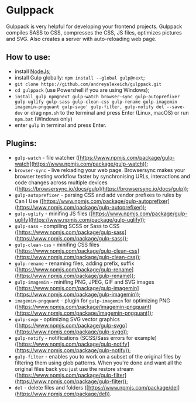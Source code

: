 # Gulppack

Gulppack is very helpful for developing your frontend projects. Gulppack compiles SASS to CSS, compresses the CSS, JS files,
optimizes pictures and SVG. Also creates a server with auto-reloading web page.

## How to use:
* install [NodeJs](https://nodejs.org/en/);
* install Gulp globally: ```npm install --global gulp@next```;
* ```git clone https://github.com/andreyalexeich/gulppack.git```
* ```cd gulppack``` (use Powershell if you are using Windows);
* ```install gulp npm@next gulp-watch browser-sync gulp-autoprefixer gulp-uglify gulp-sass gulp-clean-css gulp-rename gulp-imagemin imagemin-pngquant gulp-svgo' gulp-filter, gulp-notify del --save-dev``` or drag ```npm.sh``` to the terminal and press Enter (Linux, macOS) or run ```npm.bat``` (Windows only)
* enter ```gulp``` in terminal and press Enter.

## Plugins:
* ```gulp-watch``` - file watcher ([https://www.npmjs.com/package/gulp-watch](https://www.npmjs.com/package/gulp-watch));
* ```browser-sync``` - live reloading your web page. Browsersync makes your browser testing workflow faster by synchronising URLs, interactions and code changes across multiple devices ([https://browsersync.io/docs/gulp](https://browsersync.io/docs/gulp));
* ```gulp-autoprefixer``` - parsing CSS and add vendor prefixes to rules by Can I Use ([https://www.npmjs.com/package/gulp-autoprefixer](https://www.npmjs.com/package/gulp-autoprefixer));
* ```gulp-uglify``` - minifing JS files ([https://www.npmjs.com/package/gulp-uglify](https://www.npmjs.com/package/gulp-uglify));
* ```gulp-sass``` - compiling SCSS or Sass to CSS ([https://www.npmjs.com/package/gulp-sass](https://www.npmjs.com/package/gulp-sass));
* ```gulp-clean-css``` - minifing CSS files ([https://www.npmjs.com/package/gulp-clean-css](https://www.npmjs.com/package/gulp-clean-css));
* ```gulp-rename``` - renaming files, adding prefix, suffix ([https://www.npmjs.com/package/gulp-rename](https://www.npmjs.com/package/gulp-rename));
* ```gulp-imagemin``` - minifing PNG, JPEG, GIF and SVG images ([https://www.npmjs.com/package/gulp-imagemin](https://www.npmjs.com/package/gulp-imagemin));
* ```imagemin-pngquant``` - plugin for ```gulp-imagemin``` for optimizing PNG ([https://www.npmjs.com/package/imagemin-pngquant](https://www.npmjs.com/package/imagemin-pngquant));
* ```gulp-svgo``` - optimizing SVG vector graphics ([https://www.npmjs.com/package/gulp-svgo](https://www.npmjs.com/package/gulp-svgo));
* ```gulp-notify``` - notifications (SCSS/Sass errors for example) ([https://www.npmjs.com/package/gulp-notify](https://www.npmjs.com/package/gulp-notify));
* ```gulp-filter``` - enables you to work on a subset of the original files by filtering them using glob patterns. When you're done and want all the original files back you just use the restore stream ([https://www.npmjs.com/package/gulp-filter](https://www.npmjs.com/package/gulp-filter));
* ```del``` - delete files and folders ([https://www.npmjs.com/package/del](https://www.npmjs.com/package/del)).
